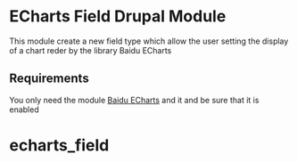 # ECharts Field Drupal Module #

This module create a new field type which allow the user setting the display of a chart reder by the library Baidu ECharts  

## Requirements ##

You only need the module [Baidu ECharts](https://www.drupal.org/project/echarts) and it and be sure that it is enabled
# echarts_field
